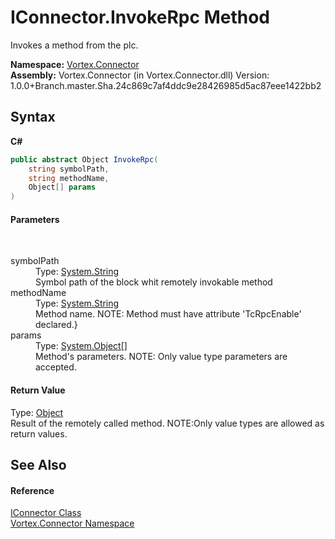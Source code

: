 # IConnector.InvokeRpc Method 
 

Invokes a method from the plc.

**Namespace:**&nbsp;<a href="N_Vortex_Connector.md">Vortex.Connector</a><br />**Assembly:**&nbsp;Vortex.Connector (in Vortex.Connector.dll) Version: 1.0.0+Branch.master.Sha.24c869c7af4ddc9e28426985d5ac87eee1422bb2

## Syntax

**C#**<br />
``` C#
public abstract Object InvokeRpc(
	string symbolPath,
	string methodName,
	Object[] params
)
```


#### Parameters
&nbsp;<dl><dt>symbolPath</dt><dd>Type: <a href="https://docs.microsoft.com/dotnet/api/system.string" target="_blank">System.String</a><br />Symbol path of the block whit remotely invokable method</dd><dt>methodName</dt><dd>Type: <a href="https://docs.microsoft.com/dotnet/api/system.string" target="_blank">System.String</a><br />Method name. NOTE: Method must have attribute 'TcRpcEnable' declared.}</dd><dt>params</dt><dd>Type: <a href="https://docs.microsoft.com/dotnet/api/system.object" target="_blank">System.Object</a>[]<br />Method's parameters. NOTE: Only value type parameters are accepted.</dd></dl>

#### Return Value
Type: <a href="https://docs.microsoft.com/dotnet/api/system.object" target="_blank">Object</a><br />Result of the remotely called method. NOTE:Only value types are allowed as return values.

## See Also


#### Reference
<a href="T_Vortex_Connector_IConnector.md">IConnector Class</a><br /><a href="N_Vortex_Connector.md">Vortex.Connector Namespace</a><br />